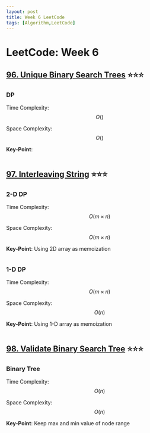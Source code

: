 ```yaml
---
layout: post
title: Week 6 LeetCode
tags: [Algorithm,LeetCode]
---
```

# LeetCode: Week 6

## [96. Unique Binary Search Trees](https://leetcode.com/problems/unique-binary-search-trees/) :star::star::star:

### DP

Time Complexity: $$O()$$

Space Complexity: $$O()$$

**Key-Point**:

```python

```
## [97. Interleaving String](https://leetcode.com/problems/interleaving-string/) :star::star::star:

### 2-D DP

Time Complexity: $$O(m\times n)$$

Space Complexity: $$O(m \times n)$$

**Key-Point**: Using 2D array as memoization

```python


```
### 1-D DP

Time Complexity: $$O(m\times n)$$

Space Complexity: $$O(n)$$

**Key-Point**: Using 1-D array as memoization

```python


```

## [98. Validate Binary Search Tree](https://leetcode.com/problems/validate-binary-search-tree/) :star::star::star:

### Binary Tree

Time Complexity: $$O(n)$$

Space Complexity: $$O(n)$$

**Key-Point**: Keep  max and min value of node range

```python


```

